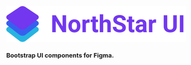 <img src="https://github.com/sg1asgard/northstarui/blob/master/logo-nsui.svg" />

### Bootstrap UI components for Figma.
